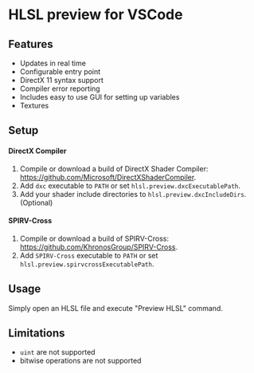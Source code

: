 HLSL preview for VSCode
=======
## Features
* Updates in real time
* Configurable entry point 
* DirectX 11 syntax support
* Compiler error reporting
* Includes easy to use GUI for setting up variables
* Textures

## Setup

#### DirectX Compiler
1. Compile or download a build of DirectX Shader Compiler:
https://github.com/Microsoft/DirectXShaderCompiler.
1. Add `dxc` executable to `PATH` or set `hlsl.preview.dxcExecutablePath`.
1. Add your shader include directories to `hlsl.preview.dxcIncludeDirs`. (Optional)

#### SPIRV-Cross
1. Compile or download a build of SPIRV-Cross:
https://github.com/KhronosGroup/SPIRV-Cross.
1. Add `SPIRV-Cross` executable to `PATH` or set `hlsl.preview.spirvcrossExecutablePath`.

## Usage
Simply open an HLSL file and execute "Preview HLSL" command.

## Limitations
* `uint` are not supported
* bitwise operations are not supported
